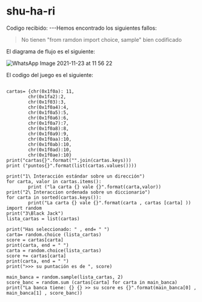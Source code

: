 # shu-ha-ri
Codigo recibido:
---Hemos encontrado los siguientes fallos:
>No tienen "from ramdon import choice, sample" bien codificado


El diagrama de flujo es el siguiente:

![WhatsApp Image 2021-11-23 at 11 56 22](https://user-images.githubusercontent.com/91721888/143012212-56f42be1-50fd-4823-8236-1a4a189f61bd.jpeg)

El codigo del juego es el siguiente:
```#vamos a crear un juego de black jack

cartas= {chr(0x1f0a): 11, 
        chr(0x1fa2):2,
        chr(0x1f03):3, 
        chr(0x1f0a4):4,
        chr(0x1f0a5):5,
        chr(0x1f0a6):6, 
        chr(0x1f0a7):7, 
        chr(0x1f0a8):8, 
        chr(0x1f0a9):9, 
        chr(0x1f0aa):10, 
        chr(0x1f0ab):10, 
        chr(0x1f0ad):10, 
        chr(0x1f0ae):10}
print("cartas{}".format("".join(cartas.keys)))
print ("puntos{}".format(list(cartas.values())))

print("1\ Interacción estándar sobre un dirección")
for carta, valor in cartas.items():
        print ("la carta {} vale {}".format(carta,valor))
print("2\ Interaccion ordenada sobre un diccionario")
for carta in sorted(cartas.keys()):
        print("La carta {} vale {}".format(carta , cartas [carta] ))
import random
print("3\Black Jack")
lista_cartas = list(cartas)

print("Has seleccionado: " , end= " ")
carta= random.choice (lista_cartas)
score = cartas[carta]
print(carta, end = " ")
carta = random.choice(lista_cartas)
score += cartas[carta]
print(carta, end = " ")
print(">>> su puntación es de ", score)

main_banca = random.sample(lista_cartas, 2)
score_banc = random.sum (cartas[carta] for carta in main_banca)
print("La banca tiene: {} {} >> su score es {}".format(main_banca[0] , main_banca[1] , score_banc))
